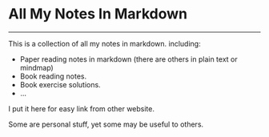 # All My Notes In Markdown

-----------

This is a collection of all my notes in markdown. including:

- Paper reading notes in markdown (there are others in plain text or mindmap)
- Book reading notes.
- Book exercise solutions.
- ...


I put it here for easy link from other website. 

Some are personal stuff, yet some may be useful to others.